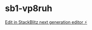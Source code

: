 # sb1-vp8ruh

[Edit in StackBlitz next generation editor ⚡️](https://stackblitz.com/~/github.com/escaravelli/sb1-vp8ruh)